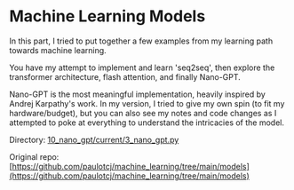 # Machine Learning Models

In this part, I tried to put together a few examples from my learning path towards machine learning.

You have my attempt to implement and learn 'seq2seq', then explore the transformer architecture, flash attention, and finally Nano-GPT.

Nano-GPT is the most meaningful implementation, heavily inspired by Andrej Karpathy's work. In my version, I tried to give my own spin (to fit my hardware/budget), but you can also see my notes and code changes as I attempted to poke at everything to understand the intricacies of the model.

Directory: [10_nano_gpt/current/3_nano_gpt.py](https://github.com/paulotcj/z_sampling_repo/blob/main/machine_learning_models/10_nano_gpt/current/3_nano_gpt.py)

Original repo: [https://github.com/paulotcj/machine_learning/tree/main/models](https://github.com/paulotcj/machine_learning/tree/main/models)